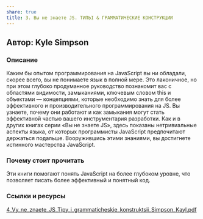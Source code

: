 ```yaml
---
share: true
title: 3. Вы не знаете JS. ТИПЬI & ГРАММАТИЧЕСКИЕ КОНСТРУКЦИИ
---
```

## Автор: Kyle Simpson

### Описание
Каким бы опытом программирования на JavaScript вы ни обладали, скорее всего, вы
не понимаете язык в полной мере. Это лаконичное, но при этом глубоко продуманное
руководство познакомит вас с областями видимости, замыканиями, ключевым словом this
и объектами — концепциями, которые необходимо знать для более эффективного и производительного программирования на JS. Вы узнаете, почему они работают и как замыкания
могут стать эффективной частью вашего инструментария разработки.
Как и в других книгах серии «Вы не знаете JS», здесь показаны нетривиальные аспекты
языка, от которых программисты JavaScript предпочитают держаться подальше. Вооружившись этими знаниями, вы достигнете истинного мастерства JavaScript.

### Почему стоит прочитать
Эти книги помогают понять JavaScript на более глубоком уровне, что позволяет писать более эффективный и понятный код.

### Ссылки и ресурсы
[4_Vy_ne_znaete_JS_Tipy_i_grammaticheskie_konstruktsii_Simpson_Kayl.pdf](./4_Vy_ne_znaete_JS_Tipy_i_grammaticheskie_konstruktsii_Simpson_Kayl.pdf)
